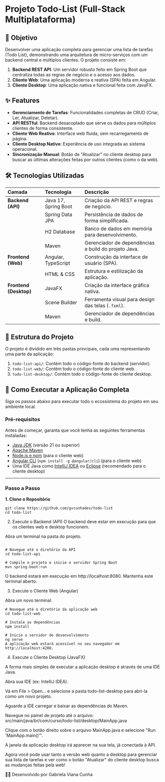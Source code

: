 
# Projeto Todo-List (Full-Stack Multiplataforma)

## 🎯 Objetivo

Desenvolver uma aplicação completa para gerenciar uma lista de tarefas (Todo List), demonstrando uma arquitetura de micro-serviços com um backend central e múltiplos clientes. O projeto consiste em:

1.  **Backend REST API**: Um servidor robusto feito em Spring Boot que centraliza todas as regras de negócio e o acesso aos dados.
2.  **Cliente Web**: Uma aplicação moderna e reativa (SPA) feita em Angular.
3.  **Cliente Desktop**: Uma aplicação nativa e funcional feita com JavaFX.

## ✨ Features

* **Gerenciamento de Tarefas**: Funcionalidades completas de CRUD (Criar, Ler, Atualizar, Deletar).
* **API RESTful**: Backend desacoplado que serve os dados para múltiplos clientes de forma consistente.
* **Cliente Web Reativo**: Interface web fluida, sem recarregamento de página.
* **Cliente Desktop Nativo**: Experiência de uso integrada ao sistema operacional.
* **Sincronização Manual**: Botão de "Atualizar" no cliente desktop para buscar as últimas alterações feitas por outros clientes (como o da web).

## 🛠️ Tecnologias Utilizadas

| Camada | Tecnologia | Descrição |
| :--- | :--- | :--- |
| **Backend (API)** | Java 17, Spring Boot | Criação da API REST e regras de negócio. |
| | Spring Data JPA | Persistência de dados de forma simplificada. |
| | H2 Database | Banco de dados em memória para desenvolvimento. |
| | Maven | Gerenciador de dependências e build do projeto Java. |
| **Frontend (Web)** | Angular, TypeScript | Construção da interface de usuário (SPA). |
| | HTML & CSS | Estrutura e estilização da aplicação. |
| **Frontend (Desktop)** | JavaFX | Criação da interface gráfica nativa. |
| | Scene Builder | Ferramenta visual para design das telas (`.fxml`). |
| | Maven | Gerenciador de dependências e build. |

## 📁 Estrutura do Projeto

O projeto é dividido em três pastas principais, cada uma representando uma parte da aplicação:

1.  `todo-list-api/`: Contém todo o código-fonte do backend (servidor).
2.  `todo-list-web/`: Contém todo o código-fonte do cliente web.
3.  `todo-list-desktop/`: Contém todo o código-fonte do cliente desktop.

## 🚀 Como Executar a Aplicação Completa

Siga os passos abaixo para executar todo o ecossistema do projeto em seu ambiente local.

### Pré-requisitos

Antes de começar, garanta que você tenha as seguintes ferramentas instaladas:
* [Java JDK](https://www.oracle.com/java/technologies/downloads/) (versão 21 ou superior)
* [Apache Maven](https://maven.apache.org/download.cgi)
* [Node.js e npm](https://nodejs.org/en/) (para o cliente web)
* [Angular CLI](https://angular.io/cli) (`npm install -g @angular/cli`) (para o cliente web)
* Uma IDE Java como [IntelliJ IDEA](https://www.jetbrains.com/idea/) ou [Eclipse](https://www.eclipse.org/downloads/) (recomendado para o cliente desktop)

---

### Passo a Passo

**1. Clone o Repositório**
```
git clone https://github.com/gvcunhadev/todo-list
cd todo-list
```
2. Execute o Backend (API)
O backend deve estar em execução para que os clientes web e desktop funcionem.

Abra um terminal na pasta do projeto.

```

# Navegue até o diretório da API
cd todo-list-api

# Compile o projeto e inicie o servidor Spring Boot
mvn spring-boot:run

```
O backend estará em execução em http://localhost:8080. Mantenha este terminal aberto.

3. Execute o Cliente Web (Angular)

Abra um novo terminal.
```
# Navegue até o diretório da aplicação web
cd todo-list-web

# Instale as dependências
npm install

# Inicie o servidor de desenvolvimento
ng serve
A aplicação web estará acessível no seu navegador em http://localhost:4200.
```

4. Execute o Cliente Desktop (JavaFX)

A forma mais simples de executar a aplicação desktop é através de uma IDE Java.

Abra sua IDE (ex: IntelliJ IDEA).

Vá em File > Open... e selecione a pasta todo-list-desktop para abri-la como um novo projeto.

Aguarde a IDE carregar e baixar as dependências do Maven.

Navegue no painel de projeto até o arquivo:
src/main/java/br/com/curso/todo-list/desktop/MainApp.java

Clique com o botão direito sobre o arquivo MainApp.java e selecione "Run 'MainApp.main()'".

A janela da aplicação desktop irá aparecer na sua tela, já conectada à API.

Agora você pode usar tanto a versão web quanto a desktop para gerenciar sua lista de tarefas e ver como o botão "Atualizar" do cliente desktop busca as mudanças feitas pela web!

👨‍💻 Desenvolvido por
Gabriela Viana Cunha
